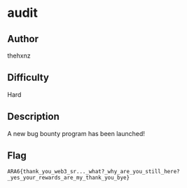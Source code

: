 # audit

## Author

thehxnz

## Difficulty

Hard

## Description

A new bug bounty program has been launched!

## Flag
```
ARA6{thank_you_web3_sr..._what?_why_are_you_still_here?_yes_your_rewards_are_my_thank_you_bye}
```
